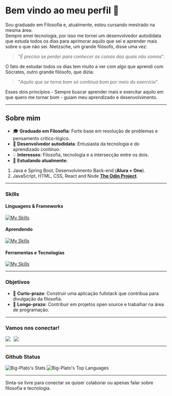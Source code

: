 # Bem vindo ao meu perfil 👋

Sou graduado em Filosofia e, atualmente, estou cursando mestrado na mesma área.  
Sempre amei tecnologia, por isso me tornei um desenvolvedor autodidata que estuda todos os dias para aprimorar aquilo que sei e aprender mais sobre o que não sei. Nietzsche, um grande filósofo, disse uma vez: 
> "_É preciso se perder para conhecer as coisas das quais não somos_".
     
O fato de estudar todos os dias tem muito a ver com algo que aprendi com Sócrates, outro grande filósofo, que dizia:  

> "_Aquilo que se torna bom só continua bom por meio do exercício_".

Esses dois princípios - Sempre buscar aprender mais e exercitar aquilo em que quero me tornar bom - guiam meu aprendizado e desenvolvimento.

---

## Sobre mim
- 🎓 **Graduado em Filosofia**: Forte base em resolução de problemas e pensamento crítico-lógico.  
- 🚀 **Desenvolvedor autodidata**: Entusiasta da tecnologia e do aprendizado contínuo.  
- 💡 **Interesses**: Filosofia, tecnologia e a intersecção entre os dois.
- 🌱 **Estudando atualmente**:
1. Java e Spring Boot, Desenvolvimento Back-end (**Alura + One**).  
2. JavaScript, HTML, CSS, React and Node [**The Odin Project**](https://www.theodinproject.com/dashboard).
   

---

### Skills
#### Linguagens & Frameworks
[![My Skills](https://skillicons.dev/icons?i=html,css,js,ts,react)](https://skillicons.dev)

#### Aprendendo 
[![My Skills](https://skillicons.dev/icons?i=java,spring,mysql)](https://skillicons.dev)


#### Ferramentas e Tecnologias 
[![My Skills](https://skillicons.dev/icons?i=linux,vscode,idea,npm,babel,webpack,git,github,vite)](https://skillicons.dev)

---

### Objetivos
- 🔭 **Curto-prazo**: Construir uma aplicação fullstack que contribua para divulgação da filosofia. 
- 🌟 **Longo-prazo**: Contribuir em projetos open source e trabalhar na área de programação. 

---

### Vamos nos conectar!
<div style="display: flex; gap: 10px;">
  <a href="mailto:luisoctavius.sc@gmail.com" target="_blank">
    <img loading="lazy" src="https://img.shields.io/badge/Gmail-D14836?style=for-the-badge&logo=gmail&logoColor=white" target="_blank">
  </a>

  <a href="https://www.linkedin.com/in/luis-octavio" target="_blank">
    <img loading="lazy" src="https://img.shields.io/badge/-LinkedIn-%230077B5?style=for-the-badge&logo=linkedin&logoColor=white" target="_blank">
  </a>   
</div>

---

### Github Status
![Big-Plato's Stats](https://github-readme-stats.vercel.app/api?username=Big-Plato&theme=dark&show_icons=true&hide_border=false&count_private=true)
![Big-Plato's Top Languages](https://github-readme-stats.vercel.app/api/top-langs/?username=Big-Plato&theme=dark&show_icons=true&hide_border=false&layout=compact)

---

Sinta-se livre para conectar se quiser colaborar ou apenas falar sobre filosofia e tecnologia. 

